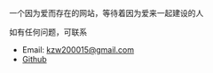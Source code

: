 一个因为爱而存在的网站，等待着因为爱来一起建设的人

如有任何问题，可联系
- Email: [kzw200015@gmail.com](mailto:kzw200015@gmail.com)
- [Github](https://github.com/kzw200015/nyaru)